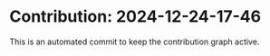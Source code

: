 # Contribution: 2024-12-24-17-46
This is an automated commit to keep the contribution graph active.
